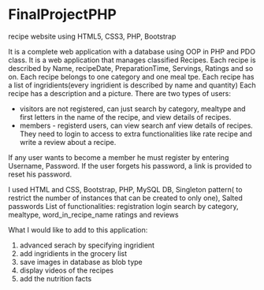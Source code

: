 # FinalProjectPHP
recipe website using HTML5, CSS3, PHP, Bootstrap

It is a complete web application with a database using OOP in PHP and PDO class.
It is a web application that manages classified Recipes.
Each recipe is described by Name, recipeDate, PreparationTime, Servings, Ratings and so on.
Each recipe belongs to one category and one meal tpe. 
Each recipe has a list of ingridients(every ingridient is described by name and quantity)
Each recipe has a description and a picture.
 There are two types of users: 
 - visitors are not registered, can just search by category, mealtype and first letters in the name of the recipe, and view details of recipes.
 - members - registerd users, can view search anf view details of recipes. They need to login to access to extra functionalities like rate recipe and write a review about a recipe.
 
 If any user wants to become a member he must register by entering Username, Password.
 If the user forgets his password, a link is provided to reset his password.
 
 I used HTML and CSS, Bootstrap, PHP, MySQL DB, Singleton pattern( to restrict the number of instances that can be created to only one), Salted passwords
  List of functionalities:
 registration
 login
 search by category, mealtype, word_in_recipe_name
 ratings and reviews
 
 What I would like to add to this application: 
 1. advanced serach by specifying ingridient
 2. add ingridients in the grocery list
 3. save images in database as blob type
 4. display videos of the recipes
 5. add the nutrition facts
 



